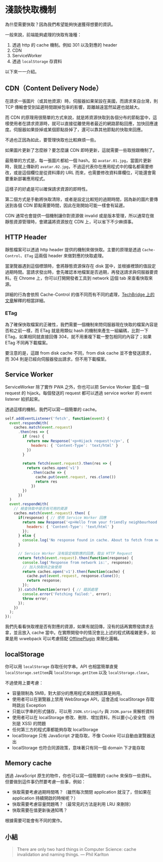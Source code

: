 # 淺談快取機制

為什麼需要快取？因為我們希望能夠快速獲得想要的資訊。

一般來說，前端能夠處理的快取有幾種：

1. 透過 http 的 cache 機制。例如 301 以及對應的 header
2. CDN
3. ServiceWorker
4. 透過 `localStorage` 存資料

以下來一一介紹。

## CDN（Content Delivery Node）

在請求一張圖片（或其他資源）時，伺服器如果架設在美國，而請求來自台灣，則 TCP 傳輸會受到延遲時間跟掉包率的影響，距離越遠當然延遲也就越大。

而 CDN 的原理用很簡單的方式來說，就是將資源快取到各個分布的節點當中，這樣使用者在請求資源時，就可以直接從離使用者最近的網路節點回應，加快回應速度。伺服器如果掛掉或某個節點掛掉了，還可以靠其他節點的快取來回應。

不過也正因為如此，要管理快取也比較麻煩一些。

如果圖片更新了怎麼辦？要怎麼讓 CDN 即時更新，這就需要一些取捨跟機制了。

最簡單的方式是，每一張圖片都給一個 hash。如 `avatar.01.jpg`，當圖片更新時，我就上傳新的 `avatar.02.jpg`，不過這代表你在應用程式中的檔名都需要修改，或是這個欄位是從資料庫的 URL 而來，也需要修改資料庫欄位，可能還會需要重新部署應用程式。

這樣子的好處是可以確保請求資源的即時性。

第二個方式是手動將快取清除，或者是設定比較短的過期時間，因為新的圖片要傳送到各個 CDN 節點需要時間，因此在剛開始可能一樣會有延遲。

CDN 通常也會提供一個機制讓你對資源做 invalid 或是版本管理，所以通常在做靜態資源管理時，會建議將資源放在 CDN 上，可以省下不少麻煩事。

## HTTP Header

靜態檔案可以透過 http header 提供的機制來做快取。主要的原理是透過 `Cache-Control`、`ETag` 這兩個 header 來做對應的快取處理。

當瀏覽器遇到這個標頭時，會將靜態資源保存在 disk 當中，並根據裡頭的值設定過期時間。當請求發出時，會先確認本地檔案是否過期，再發送請求與伺服器要資料。在 Chrome 上，你可以打開開發者工具到 network 這個 tab 來查看快取來源。

詳細的行為會依照 Cache-Control 的值不同而有不同的處理，[TechBridge 上的文章](https://blog.techbridge.cc/2017/06/17/cache-introduction/)解釋的相當詳細。

### ETag

為了確保快取檔案的正確性，我們需要一個機制來問伺服器現在快取的檔案內容是否和之前一樣，而 ETag 就是用類似 hash 的機制來產生一組編碼，比對一下 ETag，如果相同就直接回傳 304，就不用重複下載一整包相同的內容了；如果 ETag 不同再下載檔案。

要注意的是，這跟 from disk cache 不同，from disk cache 並不會發送請求，而 304 則是已經向伺服器發出請求，但不用下載檔案。

## Service Worker

ServiceWorker 除了實作 PWA 之外，你也可以把 Service Worker 當成一個 request 的 hijack。每個發送的 request 都可以透過 service worker 的 event listener 給抓起來。

透過這樣的機制，我們可以寫一個簡單的 cache。

```javascript
self.addEventListener('fetch', function(event) {
  event.respondWith(
    caches.match(event.request)
      .then(res => {
        if (res) {
          return new Response('<p>Hijack request!</p>', {
            headers: { 'Content-Type': 'text/html' }
          })
        }
        
        return fetch(event.request).then(res => {
          return caches.open('v1')
          	.then(cache => {
              cache.put(event.request, res.clone())
              return res
            })
        })
      })
  )
  event.respondWith(
    // 檢查快取中是否有可用的資源
    caches.match(event.request).then( {
      if(response) { // 使用 Service Worker 回應
        return new Response('<p>Hello from your friendly neighbourhood service worker!</p>', {
          headers: { 'Content-Type': 'text/html' }
        });
      } else {
        console.log('No response found in cache. About to fetch from network...');
      }

      // Service Worker 沒有設定相對應的回應，發出 HTTP Request
      return fetch(event.request).then(function(response) {
        console.log('Response from network is:', response);
        // 加入快取供之後使用
        return caches.open('v1').then(function(cache) {
          cache.put(event.request, response.clone());
          return response;
        });
      }).catch(function(error) { // 錯誤處理
        console.error('Fetching failed:', error);
        throw error;
      });
    })
  );
});
```

我們先看看快取裡是否有對應的資源，如果有就回傳，沒有的話再實際發請求去拿，並且放入 cache 當中。在實際開發中的情況會比上述的程式碼複雜更多，如果是用 ｗwebpack 可以考慮搭配 [OfflinePlugin](https://github.com/NekR/offline-plugin) 來簡化邏輯。

## localStorage

你可以用 `localStorage` 存取任何字串。API 也相當簡單直覺 `localStorage.setItem`與 `localStorage.getItem` 以及 `localStorage.clear`。

不過使用上要考慮：

* 容量限制為 5MB，對大部分的應用程式來說應該算是夠用。
* 使用者可以在瀏覽器上禁用 WebStorage API，這會造成 localStorage 存取時跳出 Exception
* 只能以字串的形式儲存，可以用 `JSON.stringify` 與 `JSON.parse` 來解析資料
* 使用者可以在 localStorage 修改、刪除、增加資料，所以要小心安全性（特別是 XSS) 的問題
* 任何第三方的程式庫都能夠存取 localStorage
* localStorage 只有 JavaScript 才能存取，不像 Cookie 可以自動由瀏覽器送出
* localStorage 也符合同源政策，意味著只有同一個 domain 下才能存取

## Memory cache

透過 JavaScript 原生的物件，你也可以寫一個簡單的 cache 來保存一些資料。但要做到這件事仍然要考慮一些事，例如：

* 快取需要考慮過期時間嗎？（雖然每次關閉 application 就沒了，但如果在 application 持續開啟的時候呢？）
* 快取需要考慮容量問題嗎？（最常見的方法是利用 LRU 來刪除）
* 快取需要在值更新後通知嗎？

根據需要可能會有不同的實作。

## 小結

> There are only two hard things in Computer Science: cache invalidation and naming things. — Phil Karlton




